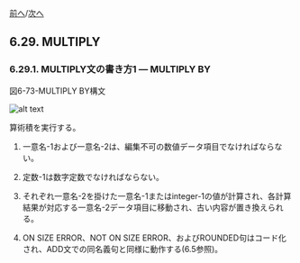 <!--navi start-->
[前へ](6-28-2.md)/[次へ](6-29-2.md)
<!--navi end-->
## 6.29. MULTIPLY

### 6.29.1. MULTIPLY文の書き方1 ― MULTIPLY BY

図6-73-MULTIPLY BY構文

![alt text](Image/6-73-Multiply.png)

算術積を実行する。

1. 一意名-1および一意名-2は、編集不可の数値データ項目でなければならない。

2. 定数-1は数字定数でなければならない。

3. それぞれ一意名-2を掛けた一意名-1またはinteger-1の値が計算され、各計算結果が対応する一意名-2データ項目に移動され、古い内容が置き換えられる。

4. ON SIZE ERROR、NOT ON SIZE ERROR、およびROUNDED句はコード化され、ADD文での同名義句と同様に動作する(6.5参照)。
